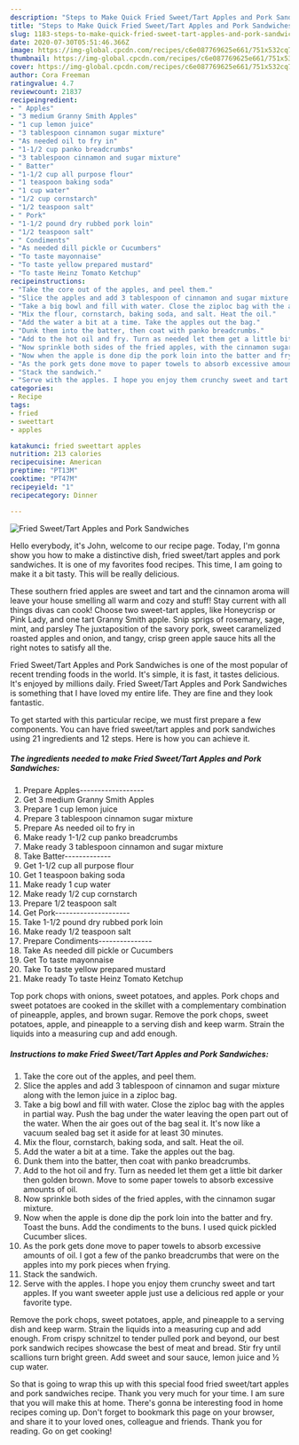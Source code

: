 ```yaml
---
description: "Steps to Make Quick Fried Sweet/Tart Apples and Pork Sandwiches"
title: "Steps to Make Quick Fried Sweet/Tart Apples and Pork Sandwiches"
slug: 1183-steps-to-make-quick-fried-sweet-tart-apples-and-pork-sandwiches
date: 2020-07-30T05:51:46.366Z
image: https://img-global.cpcdn.com/recipes/c6e087769625e661/751x532cq70/fried-sweettart-apples-and-pork-sandwiches-recipe-main-photo.jpg
thumbnail: https://img-global.cpcdn.com/recipes/c6e087769625e661/751x532cq70/fried-sweettart-apples-and-pork-sandwiches-recipe-main-photo.jpg
cover: https://img-global.cpcdn.com/recipes/c6e087769625e661/751x532cq70/fried-sweettart-apples-and-pork-sandwiches-recipe-main-photo.jpg
author: Cora Freeman
ratingvalue: 4.7
reviewcount: 21837
recipeingredient:
- " Apples"
- "3 medium Granny Smith Apples"
- "1 cup lemon juice"
- "3 tablespoon cinnamon sugar mixture"
- "As needed oil to fry in"
- "1-1/2 cup panko breadcrumbs"
- "3 tablespoon cinnamon and sugar mixture"
- " Batter"
- "1-1/2 cup all purpose flour"
- "1 teaspoon baking soda"
- "1 cup water"
- "1/2 cup cornstarch"
- "1/2 teaspoon salt"
- " Pork"
- "1-1/2 pound dry rubbed pork loin"
- "1/2 teaspoon salt"
- " Condiments"
- "As needed dill pickle or Cucumbers"
- "To taste mayonnaise"
- "To taste yellow prepared mustard"
- "To taste Heinz Tomato Ketchup"
recipeinstructions:
- "Take the core out of the apples, and peel them."
- "Slice the apples and add 3 tablespoon of cinnamon and sugar mixture along with the lemon juice in a ziploc bag."
- "Take a big bowl and fill with water. Close the ziploc bag with the apples in partial way. Push the bag under the water leaving the open part out of the water. When the air goes out of the bag seal it. It&#39;s now like a vacuum sealed bag set it aside for at least 30 minutes."
- "Mix the flour, cornstarch, baking soda, and salt. Heat the oil."
- "Add the water a bit at a time. Take the apples out the bag."
- "Dunk them into the batter, then coat with panko breadcrumbs."
- "Add to the hot oil and fry. Turn as needed let them get a little bit darker then golden brown. Move to some paper towels to absorb excessive amounts of oil."
- "Now sprinkle both sides of the fried apples, with the cinnamon sugar mixture."
- "Now when the apple is done dip the pork loin into the batter and fry. Toast the buns. Add the condiments to the buns. I used quick pickled Cucumber slices."
- "As the pork gets done move to paper towels to absorb excessive amounts of oil. I got a few of the panko breadcrumbs that were on the apples into my pork pieces when frying."
- "Stack the sandwich."
- "Serve with the apples. I hope you enjoy them crunchy sweet and tart apples. If you want sweeter apple just use a delicious red apple or your favorite type."
categories:
- Recipe
tags:
- fried
- sweettart
- apples

katakunci: fried sweettart apples 
nutrition: 213 calories
recipecuisine: American
preptime: "PT13M"
cooktime: "PT47M"
recipeyield: "1"
recipecategory: Dinner

---
```



![Fried Sweet/Tart Apples and Pork Sandwiches](https://img-global.cpcdn.com/recipes/c6e087769625e661/751x532cq70/fried-sweettart-apples-and-pork-sandwiches-recipe-main-photo.jpg)

Hello everybody, it's John, welcome to our recipe page. Today, I'm gonna show you how to make a distinctive dish, fried sweet/tart apples and pork sandwiches. It is one of my favorites food recipes. This time, I am going to make it a bit tasty. This will be really delicious.

These southern fried apples are sweet and tart and the cinnamon aroma will leave your house smelling all warm and cozy and stuff! Stay current with all things divas can cook! Choose two sweet-tart apples, like Honeycrisp or Pink Lady, and one tart Granny Smith apple. Snip sprigs of rosemary, sage, mint, and parsley The juxtaposition of the savory pork, sweet caramelized roasted apples and onion, and tangy, crisp green apple sauce hits all the right notes to satisfy all the.

Fried Sweet/Tart Apples and Pork Sandwiches is one of the most popular of recent trending foods in the world. It's simple, it is fast, it tastes delicious. It's enjoyed by millions daily. Fried Sweet/Tart Apples and Pork Sandwiches is something that I have loved my entire life. They are fine and they look fantastic.


To get started with this particular recipe, we must first prepare a few components. You can have fried sweet/tart apples and pork sandwiches using 21 ingredients and 12 steps. Here is how you can achieve it.

<!--inarticleads1-->

##### The ingredients needed to make Fried Sweet/Tart Apples and Pork Sandwiches:

1. Prepare  Apples------------------
1. Get 3 medium Granny Smith Apples
1. Prepare 1 cup lemon juice
1. Prepare 3 tablespoon cinnamon sugar mixture
1. Prepare As needed oil to fry in
1. Make ready 1-1/2 cup panko breadcrumbs
1. Make ready 3 tablespoon cinnamon and sugar mixture
1. Take  Batter-------------
1. Get 1-1/2 cup all purpose flour
1. Get 1 teaspoon baking soda
1. Make ready 1 cup water
1. Make ready 1/2 cup cornstarch
1. Prepare 1/2 teaspoon salt
1. Get  Pork---------------------
1. Take 1-1/2 pound dry rubbed pork loin
1. Make ready 1/2 teaspoon salt
1. Prepare  Condiments---------------
1. Take As needed dill pickle or Cucumbers
1. Get To taste mayonnaise
1. Take To taste yellow prepared mustard
1. Make ready To taste Heinz Tomato Ketchup


Top pork chops with onions, sweet potatoes, and apples. Pork chops and sweet potatoes are cooked in the skillet with a complementary combination of pineapple, apples, and brown sugar. Remove the pork chops, sweet potatoes, apple, and pineapple to a serving dish and keep warm. Strain the liquids into a measuring cup and add enough. 

<!--inarticleads2-->

##### Instructions to make Fried Sweet/Tart Apples and Pork Sandwiches:

1. Take the core out of the apples, and peel them.
1. Slice the apples and add 3 tablespoon of cinnamon and sugar mixture along with the lemon juice in a ziploc bag.
1. Take a big bowl and fill with water. Close the ziploc bag with the apples in partial way. Push the bag under the water leaving the open part out of the water. When the air goes out of the bag seal it. It&#39;s now like a vacuum sealed bag set it aside for at least 30 minutes.
1. Mix the flour, cornstarch, baking soda, and salt. Heat the oil.
1. Add the water a bit at a time. Take the apples out the bag.
1. Dunk them into the batter, then coat with panko breadcrumbs.
1. Add to the hot oil and fry. Turn as needed let them get a little bit darker then golden brown. Move to some paper towels to absorb excessive amounts of oil.
1. Now sprinkle both sides of the fried apples, with the cinnamon sugar mixture.
1. Now when the apple is done dip the pork loin into the batter and fry. Toast the buns. Add the condiments to the buns. I used quick pickled Cucumber slices.
1. As the pork gets done move to paper towels to absorb excessive amounts of oil. I got a few of the panko breadcrumbs that were on the apples into my pork pieces when frying.
1. Stack the sandwich.
1. Serve with the apples. I hope you enjoy them crunchy sweet and tart apples. If you want sweeter apple just use a delicious red apple or your favorite type.


Remove the pork chops, sweet potatoes, apple, and pineapple to a serving dish and keep warm. Strain the liquids into a measuring cup and add enough. From crispy schnitzel to tender pulled pork and beyond, our best pork sandwich recipes showcase the best of meat and bread. Stir fry until scallions turn bright green. Add sweet and sour sauce, lemon juice and ½ cup water. 

So that is going to wrap this up with this special food fried sweet/tart apples and pork sandwiches recipe. Thank you very much for your time. I am sure that you will make this at home. There's gonna be interesting food in home recipes coming up. Don't forget to bookmark this page on your browser, and share it to your loved ones, colleague and friends. Thank you for reading. Go on get cooking!
